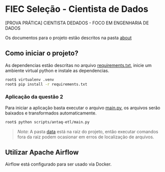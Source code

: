 # FIEC Seleção - Cientista de Dados

[PROVA PRÁTICA] CIENTISTA DEDADOS - FOCO EM ENGENHARIA DE DADOS

Os documentos para o projeto estão descritos na pasta [about](about/)

## Como iniciar o projeto?

As dependencias estão descritas no arquivo [requirements.txt](requirements.txt),
inicie um ambiente virtual python e instale as dependencias.

```bash
root$ virtualenv .venv
root$ pip install -r requirements.txt
```

### Aplicação da questão 2

Para iniciar a aplicação basta executar o arquivo
[main.py](scripts/antaq-etl/main.py), os arquivos serão baixados e transformados
automaticamente.

```bash
root$ python scripts/antaq-etl/main.py
```

> _Nota_: A pasta [data](data/) está na raiz do projeto, então executar comandos
> fora da raiz podem ocasionar em erros de localização de arquivos.

## Utilizar Apache Airflow

Airflow está configurado para ser usado via Docker.
